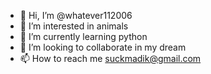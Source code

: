 - 👋 Hi, I’m @whatever112006
- 👀 I’m interested in animals
- 🌱 I’m currently learning python
- 💞️ I’m looking to collaborate in my dream
- 📫 How to reach me suckmadik@gmail.com

<!---
whatever112006/whatever112006 is a ✨ special ✨ repository because its `README.md` (this file) appears on your GitHub profile.
You can click the Preview link to take a look at your changes.
--->
